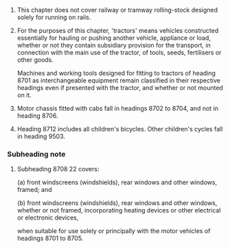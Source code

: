 1. This chapter does not cover railway or tramway rolling-stock designed solely for running on rails.

2. For the purposes of this chapter, 'tractors' means vehicles constructed essentially for hauling or pushing another vehicle, appliance or load, whether or not they contain subsidiary provision for the transport, in connection with the main use of the tractor, of tools, seeds, fertilisers or other goods.

    Machines and working tools designed for fitting to tractors of heading 8701 as interchangeable equipment remain classified in their respective headings even if presented with the tractor, and whether or not mounted on it.

3. Motor chassis fitted with cabs fall in headings 8702 to 8704, and not in heading 8706.

4. Heading 8712 includes all children's bicycles. Other children's cycles fall in heading 9503.

### Subheading note

1. Subheading 8708 22 covers:

    (a) front windscreens (windshields), rear windows and other windows, framed; and
    
    (b) front windscreens (windshields), rear windows and other windows, whether or not framed, incorporating heating devices or other electrical or electronic devices,
    
    when suitable for use solely or principally with the motor vehicles of headings 8701 to 8705.